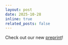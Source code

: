 ```yaml
---
layout: post
date: 2025-10-28
inline: true
related_posts: false
---
```


Check out our new [preprint](https://www.researchsquare.com/article/rs-7731926/latest)!
